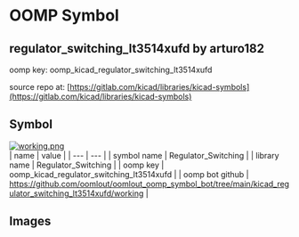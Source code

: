 # OOMP Symbol  
## regulator_switching_lt3514xufd  by arturo182  
  
oomp key: oomp_kicad_regulator_switching_lt3514xufd  
  
source repo at: [https://gitlab.com/kicad/libraries/kicad-symbols](https://gitlab.com/kicad/libraries/kicad-symbols)  
## Symbol  
  
[![working.png](working_600.png)](working.png)  
| name | value | 
| --- | --- | 
| symbol name | Regulator_Switching | 
| library name | Regulator_Switching | 
| oomp key | oomp_kicad_regulator_switching_lt3514xufd | 
| oomp bot github | https://github.com/oomlout/oomlout_oomp_symbol_bot/tree/main/kicad_regulator_switching_lt3514xufd/working | 
## Images  
